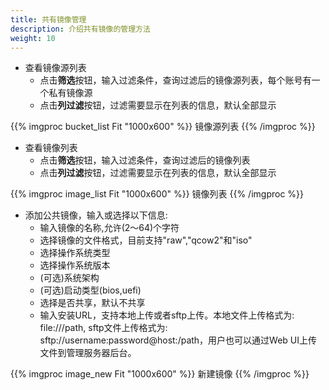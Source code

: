 ```yaml
---
title: 共有镜像管理
description: 介绍共有镜像的管理方法
weight: 10
---
```


* 查看镜像源列表
  * 点击**筛选**按钮，输入过滤条件，查询过滤后的镜像源列表，每个账号有一个私有镜像源
  * 点击**列过滤**按钮，过滤需要显示在列表的信息，默认全部显示

{{% imgproc bucket_list Fit "1000x600" %}}
镜像源列表
{{% /imgproc %}}

* 查看镜像列表
  * 点击**筛选**按钮，输入过滤条件，查询过滤后的镜像列表
  * 点击**列过滤**按钮，过滤需要显示在列表的信息，默认全部显示
  
{{% imgproc image_list Fit "1000x600" %}}
镜像列表
{{% /imgproc %}}

* 添加公共镜像，输入或选择以下信息: 
  * 输入镜像的名称,允许(2～64)个字符
  * 选择镜像的文件格式，目前支持"raw","qcow2"和"iso"
  * 选择操作系统类型
  * 选择操作系统版本
  * (可选)系统架构
  * (可选)启动类型(bios,uefi)
  * 选择是否共享，默认不共享
  * 输入安装URL，支持本地上传或者sftp上传。本地文件上传格式为: file:///path, sftp文件上传格式为: sftp://username:password@host:/path，用户也可以通过Web UI上传文件到管理服务器后台。
  
{{% imgproc image_new Fit "1000x600" %}}
新建镜像
{{% /imgproc %}}